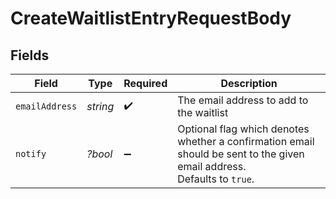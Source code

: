 # CreateWaitlistEntryRequestBody


## Fields

| Field                                                                                                                   | Type                                                                                                                    | Required                                                                                                                | Description                                                                                                             |
| ----------------------------------------------------------------------------------------------------------------------- | ----------------------------------------------------------------------------------------------------------------------- | ----------------------------------------------------------------------------------------------------------------------- | ----------------------------------------------------------------------------------------------------------------------- |
| `emailAddress`                                                                                                          | *string*                                                                                                                | :heavy_check_mark:                                                                                                      | The email address to add to the waitlist                                                                                |
| `notify`                                                                                                                | *?bool*                                                                                                                 | :heavy_minus_sign:                                                                                                      | Optional flag which denotes whether a confirmation email should be sent to the given email address.<br/>Defaults to `true`. |
